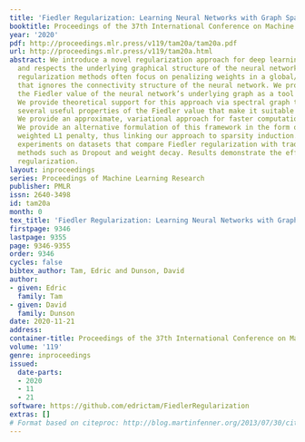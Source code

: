 ```yaml
---
title: 'Fiedler Regularization: Learning Neural Networks with Graph Sparsity'
booktitle: Proceedings of the 37th International Conference on Machine Learning
year: '2020'
pdf: http://proceedings.mlr.press/v119/tam20a/tam20a.pdf
url: http://proceedings.mlr.press/v119/tam20a.html
abstract: We introduce a novel regularization approach for deep learning that incorporates
  and respects the underlying graphical structure of the neural network. Existing
  regularization methods often focus on penalizing weights in a global/uniform manner
  that ignores the connectivity structure of the neural network. We propose to use
  the Fiedler value of the neural network’s underlying graph as a tool for regularization.
  We provide theoretical support for this approach via spectral graph theory. We show
  several useful properties of the Fiedler value that make it suitable for regularization.
  We provide an approximate, variational approach for faster computation during training.
  We provide an alternative formulation of this framework in the form of a structurally
  weighted L1 penalty, thus linking our approach to sparsity induction. We performed
  experiments on datasets that compare Fiedler regularization with traditional regularization
  methods such as Dropout and weight decay. Results demonstrate the efficacy of Fiedler
  regularization.
layout: inproceedings
series: Proceedings of Machine Learning Research
publisher: PMLR
issn: 2640-3498
id: tam20a
month: 0
tex_title: 'Fiedler Regularization: Learning Neural Networks with Graph Sparsity'
firstpage: 9346
lastpage: 9355
page: 9346-9355
order: 9346
cycles: false
bibtex_author: Tam, Edric and Dunson, David
author:
- given: Edric
  family: Tam
- given: David
  family: Dunson
date: 2020-11-21
address: 
container-title: Proceedings of the 37th International Conference on Machine Learning
volume: '119'
genre: inproceedings
issued:
  date-parts:
  - 2020
  - 11
  - 21
software: https://github.com/edrictam/FiedlerRegularization
extras: []
# Format based on citeproc: http://blog.martinfenner.org/2013/07/30/citeproc-yaml-for-bibliographies/
---
```

